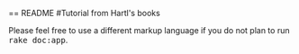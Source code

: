 == README
#Tutorial from Hartl's books


Please feel free to use a different markup language if you do not plan to run
<tt>rake doc:app</tt>.
